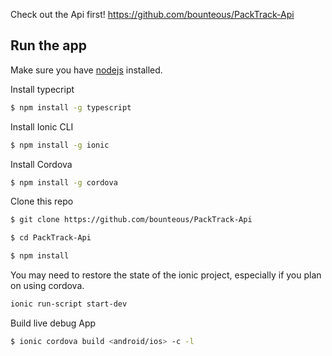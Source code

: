 Check out the Api first!
https://github.com/bounteous/PackTrack-Api

## Run the app
Make sure you have [nodejs](https://nodejs.org/en/) installed.

Install typecript
```bash
$ npm install -g typescript
```

Install Ionic CLI
```bash
$ npm install -g ionic
```

Install Cordova
```bash
$ npm install -g cordova
```

Clone this repo
```bash
$ git clone https://github.com/bounteous/PackTrack-Api
```
```bash
$ cd PackTrack-Api
```
```bash
$ npm install
```

You may need to restore the state of the ionic project, especially if you plan on using cordova.
```bash
ionic run-script start-dev
```

Build live debug App
```bash
$ ionic cordova build <android/ios> -c -l
```
